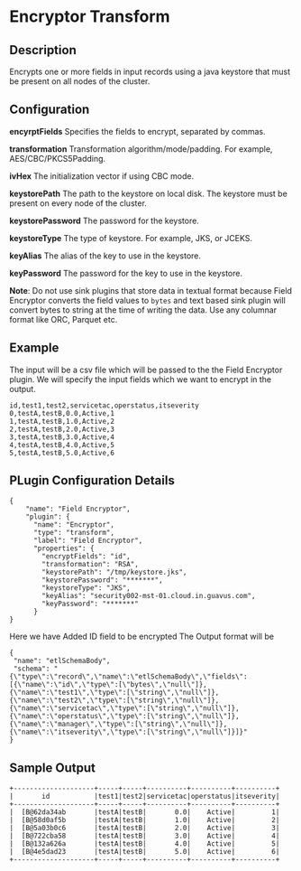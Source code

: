 # Encryptor Transform


Description
-----------
Encrypts one or more fields in input records using a java keystore 
that must be present on all nodes of the cluster.


Configuration
-------------
**encyrptFields** Specifies the fields to encrypt, separated by commas.

**transformation** Transformation algorithm/mode/padding. For example, AES/CBC/PKCS5Padding.

**ivHex** The initialization vector if using CBC mode.

**keystorePath** The path to the keystore on local disk. The keystore must be present on every node of the cluster.

**keystorePassword** The password for the keystore.

**keystoreType** The type of keystore. For example, JKS, or JCEKS.

**keyAlias** The alias of the key to use in the keystore.

**keyPassword** The password for the key to use in the keystore.


**Note**: Do not use sink plugins that store data in textual format because Field Encryptor converts the field values to `bytes` and text based sink plugin will convert bytes to string at the time of writing the data.
Use any columnar format like ORC, Parquet etc. 


Example
-------
The input will be a csv file which will be passed to the the Field Encryptor plugin.
We will specify the input fields which we want to encrypt in the output.

    id,test1,test2,servicetac,operstatus,itseverity
    0,testA,testB,0.0,Active,1
    1,testA,testB,1.0,Active,2
    2,testA,testB,2.0,Active,3
    3,testA,testB,3.0,Active,4
    4,testA,testB,4.0,Active,5
    5,testA,testB,5.0,Active,6

PLugin Configuration Details
----------------------------

    {
        "name": "Field Encryptor",
        "plugin": {
          "name": "Encryptor",
          "type": "transform",
          "label": "Field Encryptor",
          "properties": {
            "encryptFields": "id",
            "transformation": "RSA",
            "keystorePath": "/tmp/keystore.jks",
            "keystorePassword": "*******",
            "keystoreType": "JKS",
            "keyAlias": "security002-mst-01.cloud.in.guavus.com",
            "keyPassword": "*******"
          }
    }
    
Here we have Added ID field to be encrypted
The Output format will be 

    {
     "name": "etlSchemaBody",
     "schema": "{\"type\":\"record\",\"name\":\"etlSchemaBody\",\"fields\":[{\"name\":\"id\",\"type\":[\"bytes\",\"null\"]},{\"name\":\"test1\",\"type\":[\"string\",\"null\"]},{\"name\":\"test2\",\"type\":[\"string\",\"null\"]},{\"name\":\"servicetac\",\"type\":[\"string\",\"null\"]},{\"name\":\"operstatus\",\"type\":[\"string\",\"null\"]},{\"name\":\"manager\",\"type\":[\"string\",\"null\"]},{\"name\":\"itseverity\",\"type\":[\"string\",\"null\"]}]}"
    }   
    
Sample Output
-------------

    +--------------------+-----+-----+----------+----------+----------+
    |       id           |test1|test2|servicetac|operstatus|itseverity|
    +--------------------+-----+-----+----------+----------+----------+
    |  [B@62da34ab       |testA|testB|       0.0|    Active|         1|
    |  [B@58d0af5b       |testA|testB|       1.0|    Active|         2|
    |  [B@5a03b0c6       |testA|testB|       2.0|    Active|         3|
    |  [B@722cba58       |testA|testB|       3.0|    Active|         4|
    |  [B@132a626a       |testA|testB|       4.0|    Active|         5|
    |  [B@4e5dad23       |testA|testB|       5.0|    Active|         6|
    +--------------------+-----+-----+----------+----------+----------+